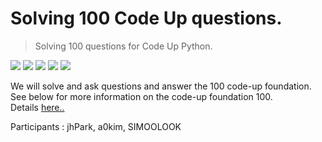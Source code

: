# Solving 100 Code Up questions.

> Solving 100 questions for Code Up Python.

<img src="https://img.shields.io/badge/Python-000000?style=flat-square&logo=Python&logoColor=3776AB"/>    <img src="https://img.shields.io/badge/Pycharm-000002?style=flat-square&logo=Pycharm&logoColor=green"/>     <img src="https://img.shields.io/badge/git-000000?style=flat-square&logo=git&logoColor=withe"/>    <img src="https://img.shields.io/badge/Anaconda-000000?style=flat-square&logo=git&logoColor=44A833"/> <img src="https://img.shields.io/badge/Visual Studio Code-000000?style=flat-square&logo=Visual Studio Code&logoColor=007ACC"/> 
<p> 
We will solve and ask questions and answer the 100 code-up foundation.<br>
See below for more information on the code-up foundation 100.<br>
Details 
<a href="https://codeup.kr/problemsetsol.php?psid=33" target="_blank">here..</a><p>
Participants : jhPark, a0kim, SIMOOLOOK<p>



